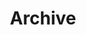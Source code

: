 ---
title: Archive
layout: tags
permalink: /archive/
collection: posts
entries_layout: grid
classes: wide
---